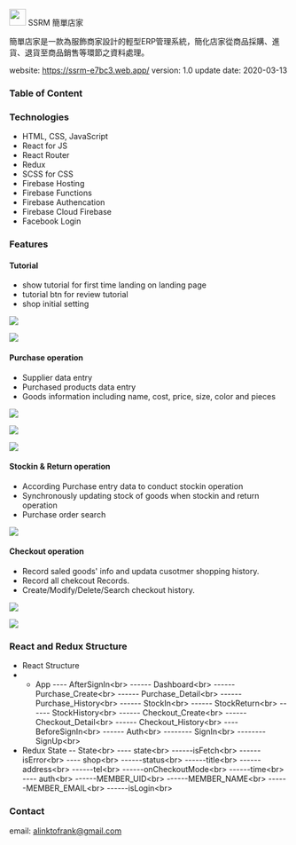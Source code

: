 <img src="https://i.imgur.com/tDAl8oW.png  " width=30px/> SSRM 簡單店家

簡單店家是一款為服飾商家設計的輕型ERP管理系統，簡化店家從商品採購、進貨、退貨至商品銷售等環節之資料處理。

website: https://ssrm-e7bc3.web.app/
version: 1.0 
update date: 2020-03-13

### Table of Content


### Technologies
* HTML, CSS, JavaScript
* React for JS
* React Router
* Redux
* SCSS for CSS
* Firebase Hosting
* Firebase Functions
* Firebase Authencation
* Firebase Cloud Firebase
* Facebook Login

### Features
#### Tutorial
* show tutorial for first time landing on landing page
* tutorial btn for review tutorial
* shop initial setting

![](https://i.imgur.com/SF5DSXy.png)

![](https://i.imgur.com/OUVYusv.png)

#### Purchase operation
* Supplier data entry 
* Purchased products data entry
* Goods information including name, cost, price, size, color and pieces 

![](https://i.imgur.com/t7fkQa6.png)

![](https://i.imgur.com/G6XLRvA.png)

![](https://i.imgur.com/uGr19Fn.png)

#### Stockin & Return operation
* According Purchase entry data to conduct stockin operation
* Synchronously updating stock of goods when stockin and return operation
* Purchase order search

![](https://i.imgur.com/JgYBKpY.png)

#### Checkout operation
* Record saled goods' info and updata cusotmer shopping history.
* Record all chekcout Records.
* Create/Modify/Delete/Search checkout history.

![](https://i.imgur.com/RpwwyK2.png)

![](https://i.imgur.com/snlSnLx.png)

### React and Redux Structure

* React Structure
* * App
---- AfterSignIn<br\>
------ Dashboard<br\>
------ Purchase_Create<br\>
------ Purchase_Detail<br\>
------ Purchase_History<br\>
------ StockIn<br\>
------ StockReturn<br\>
------ StockHistory<br\>
------ Checkout_Create<br\>
------ Checkout_Detail<br\>
------ Checkout_History<br\>
---- BeforeSignIn<br\>
------ Auth<br\>
-------- SignIn<br\>
-------- SignUp<br\>
* Redux State
-- State<br\>
---- state<br\>
------isFetch<br\>
------isError<br\>
---- shop<br\>
------status<br\>
------title<br\>
------address<br\>
------tel<br\>
------onCheckoutMode<br\>
------time<br\>
---- auth<br\>
------MEMBER_UID<br\>
------MEMBER_NAME<br\>
------MEMBER_EMAIL<br\>
------isLogin<br\>

### Contact

email: alinktofrank@gmail.com
